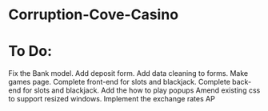 # Corruption-Cove-Casino

# To Do:
Fix the Bank model.
Add deposit form.
Add data cleaning to forms.
Make games page.
Complete front-end for slots and blackjack.
Complete back-end for slots and blackjack.
Add the how to play popups
Amend existing css to support resized windows.
Implement the exchange rates AP